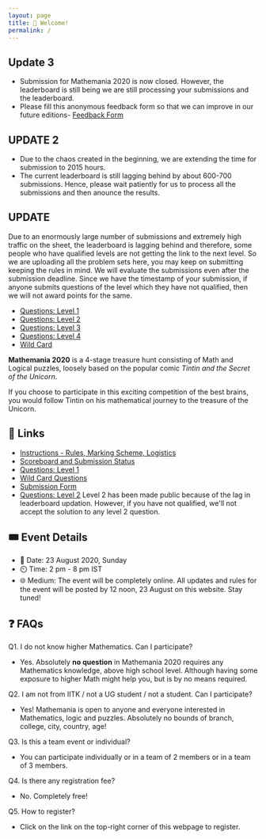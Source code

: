 ```yaml
---
layout: page
title: 👋 Welcome!  
permalink: /
---
```

## Update 3 
* Submission for Mathemania 2020 is now closed. However, the leaderboard is still being we are still processing your submissions and the leaderboard. 
* Please fill this anonymous feedback form so that we can improve in our future editions- <a href="https://docs.google.com/forms/d/e/1FAIpQLSfqOwC2ZbgI1tfTYakIcIHtL77MilcQO7gRkkBOVBeGZVSzxQ/viewform?usp=sf_link" target="_blank"> Feedback Form </a>

## UPDATE 2
* Due to the chaos created in the beginning, we are extending the time for submission to 2015 hours. 
* The current leaderboard is still lagging behind by about 600-700 submissions. Hence, please wait patiently for us to process all the submissions and then anounce the results.

## UPDATE
Due to an enormously large number of submissions and extremely high traffic on the sheet, the leaderboard is lagging behind and therefore, some people who have qualified levels are not getting the link to the next level. So we are uploading all the problem sets here, you may keep on submitting keeping the rules in mind. We will evaluate the submissions even after the submission deadline. Since we have the timestamp of your submission, if anyone submits questions of the level which they have not qualified, then we will not award points for the same. 

* <a href="https://drive.google.com/file/d/1EGyxtgSY-fi0SwG3sUnynpbQGNdlj10r/view" target="_blank">Questions: Level 1</a>
* <a href="https://drive.google.com/file/d/1Nvji6ayCe6FkI3usc1F8PAshf9LDxiFy/view?usp=sharing" target="_blank">Questions: Level 2</a>
* <a href="https://drive.google.com/file/d/1xPQoa4361wzyaNnjrFVvC4DY4tZ_MpQC/view" target="_blank">Questions: Level 3</a>
* <a href="https://drive.google.com/file/d/1PTaqr3tMu6YnH-uSris2oXXpLAtPkltm/view?usp=sharing" target="_blank">Questions: Level 4</a>
* <a href="https://drive.google.com/file/d/1VsK5cfHauAltlTZSeB03cZnmqsNkPhfM/view?usp=sharing" target="_blank">Wild Card</a>

**Mathemania 2020** is a 4-stage treasure hunt consisting of Math and Logical puzzles, loosely based on the popular comic *Tintin and the Secret of the Unicorn*.

If you choose to participate in this exciting competition of the best brains, you would follow Tintin on his mathematical journey to the treasure of the Unicorn.

## 🔗 Links
* <a href="https://docs.google.com/document/d/1NDIaPfJqv86FBZG04UYVMcex58DLsj8A1CUN-yEiQHk/edit?usp=sharing" target="_blank">Instructions - Rules, Marking Scheme, Logistics</a>
* <a href="https://docs.google.com/spreadsheets/d/1yAGasmjiJWSSFvVSA2BsmSDjP01HLD9zikhX7TSoepw/edit" target="_blank">Scoreboard and Submission Status</a>
* <a href="https://drive.google.com/file/d/1EGyxtgSY-fi0SwG3sUnynpbQGNdlj10r/view" target="_blank">Questions: Level 1</a>
* <a href="https://drive.google.com/file/d/1VsK5cfHauAltlTZSeB03cZnmqsNkPhfM/view" target="_blank">Wild Card Questions</a>
* <a href="https://docs.google.com/forms/d/e/1FAIpQLSdS5Js6A9p7Y-QEvlmSB-nju-BPlcMXqOQNlbL6DGmxlyYAYA/viewform" target="_blank">Submission Form</a>
* <a href="https://drive.google.com/file/d/1Nvji6ayCe6FkI3usc1F8PAshf9LDxiFy/view?usp=sharing" target="_blank">Questions: Level 2</a> Level 2 has been made public because of the lag in leaderboard updation. However, if you have not qualified, we'll not accept the solution to any level 2 question.

## 🎟️ Event Details
* 📅 Date: 23 August 2020, Sunday
* ⏲️ Time: 2 pm - 8 pm IST
* 🌐 Medium: The event will be completely online. All updates and rules for the event will be posted by 12 noon, 23 August on this website. Stay tuned!

## ❓ FAQs
Q1. I do not know higher Mathematics. Can I participate?

* Yes. Absolutely **no question** in Mathemania 2020 requires any Mathematics knowledge, above high school level. Although having some exposure to higher Math might help you, but is by no means required. 

Q2. I am not from IITK / not a UG student / not a student. Can I participate?

* Yes! Mathemania is open to anyone and everyone interested in Mathematics, logic and puzzles. Absolutely no bounds of branch, college, city, country, age!

Q3. Is this a team event or individual?

* You can participate individually or in a team of 2 members or in a team of 3 members. 

Q4. Is there any registration fee?

* No. Completely free!

Q5. How to register?

* Click on the link on the top-right corner of this webpage to register. 
